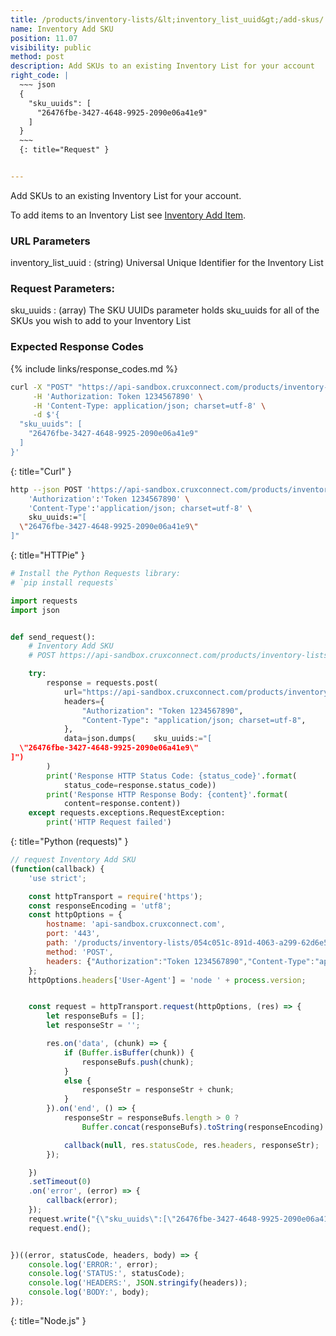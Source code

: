 ```yaml
---
title: /products/inventory-lists/&lt;inventory_list_uuid&gt;/add-skus/
name: Inventory Add SKU
position: 11.07
visibility: public
method: post
description: Add SKUs to an existing Inventory List for your account
right_code: |
  ~~~ json
  {
    "sku_uuids": [
      "26476fbe-3427-4648-9925-2090e06a41e9"
    ]
  }
  ~~~
  {: title="Request" }


---
```

Add SKUs to an existing Inventory List for your account.

To add items to an Inventory List see [Inventory Add Item](/#product_retailerinventory_add_item).

### URL Parameters

inventory_list_uuid
: (string) Universal Unique Identifier for the Inventory List

### Request Parameters:

sku_uuids
: (array) The SKU UUIDs parameter holds sku_uuids for all of the SKUs you wish to add to your Inventory List

### Expected Response Codes

{% include links/response_codes.md %}


~~~ bash
curl -X "POST" "https://api-sandbox.cruxconnect.com/products/inventory-lists/054c051c-891d-4063-a299-62d6e5036e53/add-skus/" \
     -H 'Authorization: Token 1234567890' \
     -H 'Content-Type: application/json; charset=utf-8' \
     -d $'{
  "sku_uuids": [
    "26476fbe-3427-4648-9925-2090e06a41e9"
  ]
}'

~~~
{: title="Curl" }

~~~ bash
http --json POST 'https://api-sandbox.cruxconnect.com/products/inventory-lists/054c051c-891d-4063-a299-62d6e5036e53/add-skus/' \
    'Authorization':'Token 1234567890' \
    'Content-Type':'application/json; charset=utf-8' \
    sku_uuids:="[
  \"26476fbe-3427-4648-9925-2090e06a41e9\"
]"

~~~
{: title="HTTPie" }

~~~ python
# Install the Python Requests library:
# `pip install requests`

import requests
import json


def send_request():
    # Inventory Add SKU
    # POST https://api-sandbox.cruxconnect.com/products/inventory-lists/054c051c-891d-4063-a299-62d6e5036e53/add-skus/

    try:
        response = requests.post(
            url="https://api-sandbox.cruxconnect.com/products/inventory-lists/054c051c-891d-4063-a299-62d6e5036e53/add-skus/",
            headers={
                "Authorization": "Token 1234567890",
                "Content-Type": "application/json; charset=utf-8",
            },
            data=json.dumps(    sku_uuids:="[
  \"26476fbe-3427-4648-9925-2090e06a41e9\"
]")
        )
        print('Response HTTP Status Code: {status_code}'.format(
            status_code=response.status_code))
        print('Response HTTP Response Body: {content}'.format(
            content=response.content))
    except requests.exceptions.RequestException:
        print('HTTP Request failed')

~~~
{: title="Python (requests)" }

~~~ javascript
// request Inventory Add SKU
(function(callback) {
    'use strict';

    const httpTransport = require('https');
    const responseEncoding = 'utf8';
    const httpOptions = {
        hostname: 'api-sandbox.cruxconnect.com',
        port: '443',
        path: '/products/inventory-lists/054c051c-891d-4063-a299-62d6e5036e53/add-skus/',
        method: 'POST',
        headers: {"Authorization":"Token 1234567890","Content-Type":"application/json; charset=utf-8"}
    };
    httpOptions.headers['User-Agent'] = 'node ' + process.version;


    const request = httpTransport.request(httpOptions, (res) => {
        let responseBufs = [];
        let responseStr = '';

        res.on('data', (chunk) => {
            if (Buffer.isBuffer(chunk)) {
                responseBufs.push(chunk);
            }
            else {
                responseStr = responseStr + chunk;
            }
        }).on('end', () => {
            responseStr = responseBufs.length > 0 ?
                Buffer.concat(responseBufs).toString(responseEncoding) : responseStr;

            callback(null, res.statusCode, res.headers, responseStr);
        });

    })
    .setTimeout(0)
    .on('error', (error) => {
        callback(error);
    });
    request.write("{\"sku_uuids\":[\"26476fbe-3427-4648-9925-2090e06a41e9\"]}")
    request.end();


})((error, statusCode, headers, body) => {
    console.log('ERROR:', error);
    console.log('STATUS:', statusCode);
    console.log('HEADERS:', JSON.stringify(headers));
    console.log('BODY:', body);
});

~~~
{: title="Node.js" }
